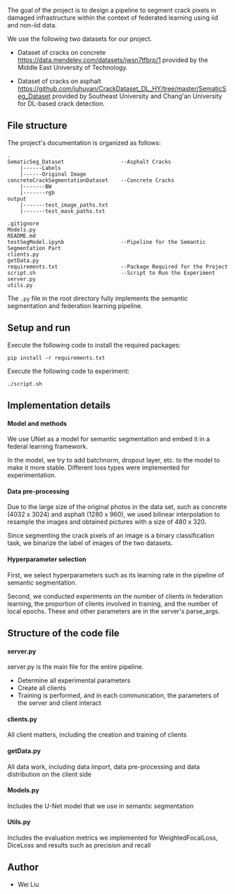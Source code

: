 The goal of the project is to design a pipeline to segment crack pixels in damaged infrastructure within the context of federated learning using iid and non-iid data.

We use the following two datasets for our project. 

- Dataset of cracks on concrete https://data.mendeley.com/datasets/jwsn7tfbrp/1 provided by the Middle East University of Technology.

- Dataset of cracks on asphalt https://github.com/juhuyan/CrackDataset_DL_HY/tree/master/SematicSeg_Dataset provided by Southeast University and Chang'an University for DL-based crack detection.

## File structure

The project's documentation is organized as follows: 

```
.
SematicSeg_Dataset					--Asphalt Cracks
    |------Labels
    |------Original Image
concreteCrackSegmentationDataset	--Concrete Cracks
    |-------BW
    |-------rgb
output
    |-------test_image_paths.txt
    |-------test_mask_paths.txt

.gitignore
Models.py
README.md
testSegModel.ipynb				    --Pipeline for the Semantic Segmentation Part
clients.py
getData.py
requirements.txt					--Package Required for the Project
script.sh							--Script to Run the Experiment
server.py
utils.py
```

The `.py` file in the root directory fully implements the semantic segmentation and federation learning pipeline. 

## Setup and run

Execute the following code to install the required packages:

```
pip install -r requirements.txt
```

Execute the following code to experiment:

```
./script.sh
```

## Implementation details

#### Model and methods

We use UNet as a model for semantic segmentation and embed it in a federal learning framework.

In the model, we try to add batchnorm, dropout layer, etc. to the model to make it more stable. Different loss types were implemented for experimentation.

#### Data pre-processing

Due to the large size of the original photos in the data set, such as concrete (4032 x 3024) and asphalt (1280 x 960), we used bilinear interpolation to resample the images and obtained pictures with a size of 480 x 320. 

Since segmenting the crack pixels of an image is a binary classification task, we binarize the label of images of the two datasets.

#### Hyperparameter selection

First, we select hyperparameters such as its learning rate in the pipeline of semantic segmentation.

Second, we conducted experiments on the number of clients in federation learning, the proportion of clients involved in training, and the number of local epochs. These and other parameters are in the server's parse_args.

## Structure of the code file

#### server.py

server.py is the main file for the entire pipeline.

- Determine all experimental parameters
- Create all clients
- Training is performed, and in each communication, the parameters of the server and client interact

#### clients.py

All client matters, including the creation and training of clients

#### getData.py

All data work, including data import, data pre-processing and data distribution on the client side

#### Models.py

Includes the U-Net model that we use in semantic segmentation

#### Utils.py

Includes the evaluation metrics we implemented for WeightedFocalLoss, DiceLoss and results such as precision and recall

## Author
+ Wei Liu





